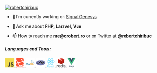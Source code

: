 <p align="left"><a href="https://twitter.com/robertchiribuc" target="blank"><img src="https://img.shields.io/twitter/follow/robertchiribuc?logo=twitter&style=for-the-badge" alt="robertchiribuc" /></a></p>

- 🔭 I’m currently working on [Signal Genesys](https://signalgenesys.com/)

- 💬 Ask me about **PHP, Laravel, Vue**

- 📫 How to reach me **me@crobert.ro** or on Twitter at **[@robertchiribuc](https://twitter.com/robertchiribuc)**

<h5 align="left">Languages and Tools:</h3>

<a href="https://developer.mozilla.org/en-US/docs/Web/JavaScript" target="_blank" rel="noreferrer">
	<img src="https://raw.githubusercontent.com/devicons/devicon/master/icons/javascript/javascript-original.svg" alt="javascript" width="30" height="30"/> 
</a> 
<a href="https://laravel.com/" target="_blank" rel="noreferrer"> 
	<img src="https://raw.githubusercontent.com/devicons/devicon/master/icons/laravel/laravel-plain-wordmark.svg" alt="laravel" width="30" height="30"/> 
</a> 
<a href="https://www.mysql.com/" target="_blank" rel="noreferrer"> 
	<img src="https://raw.githubusercontent.com/devicons/devicon/master/icons/mysql/mysql-original-wordmark.svg" alt="mysql" width="30" height="30"/> 
</a> 
<a href="https://www.php.net" target="_blank" rel="noreferrer"> 
	<img src="https://raw.githubusercontent.com/devicons/devicon/master/icons/php/php-original.svg" alt="php" width="30" height="30"/> 
</a> 
<a href="https://reactjs.org/" target="_blank" rel="noreferrer"> 
	<img src="https://raw.githubusercontent.com/devicons/devicon/master/icons/react/react-original-wordmark.svg" alt="react" width="30" height="30"/> 
</a> 
<a href="https://redis.io" target="_blank" rel="noreferrer"> 
	<img src="https://raw.githubusercontent.com/devicons/devicon/master/icons/redis/redis-original-wordmark.svg" alt="redis" width="30" height="30"/> 
</a> 
<a href="https://vuejs.org/" target="_blank" rel="noreferrer"> 
	<img src="https://raw.githubusercontent.com/devicons/devicon/master/icons/vuejs/vuejs-original-wordmark.svg" alt="vuejs" width="30" height="30"/> 
</a> 

